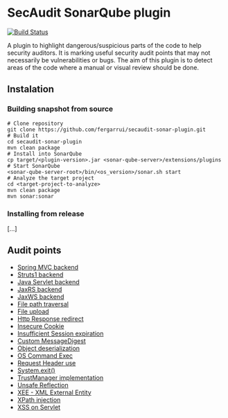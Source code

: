# SecAudit SonarQube plugin

[![Build Status](https://travis-ci.org/fergarrui/secaudit-sonar-plugin.svg?branch=master)](https://travis-ci.org/fergarrui/secaudit-sonar-plugin)


A plugin to highlight dangerous/suspicious parts of the code to help security auditors. It is marking useful security audit points that may not necessarily be vulnerabilities or bugs. The aim of this plugin is to detect areas of the code where a manual or visual review should be done.

## Instalation
### Building snapshot from source
```
# Clone repository
git clone https://github.com/fergarrui/secaudit-sonar-plugin.git
# Build it
cd secaudit-sonar-plugin
mvn clean package
# Install into SonarQube
cp target/<plugin-version>.jar <sonar-qube-server>/extensions/plugins
# Start SonarQube
<sonar-qube-server-root>/bin/<os_version>/sonar.sh start
# Analyze the target project
cd <target-project-to-analyze>
mvn clean package
mvn sonar:sonar
```

### Installing from release
[...]


## Audit points
* [Spring MVC backend](https://cdn.rawgit.com/fergarrui/secaudit-sonar-plugin/master/src/main/resources/fg.sonar.plugins.secaudit.rules.description/SpringControllerCheck_desc.html)
* [Struts1 backend](https://cdn.rawgit.com/fergarrui/secaudit-sonar-plugin/master/src/main/resources/fg.sonar.plugins.secaudit.rules.description/RequestReceivedStrutsCheck_desc.html)
* [Java Servlet backend](https://cdn.rawgit.com/fergarrui/secaudit-sonar-plugin/master/src/main/resources/fg.sonar.plugins.secaudit.rules.description/HttpServletRequestCheck_desc.html)
* [JaxRS backend](https://cdn.rawgit.com/fergarrui/secaudit-sonar-plugin/master/src/main/resources/fg.sonar.plugins.secaudit.rules.description/JaxRSRequestCheck_desc.html)
* [JaxWS backend](https://cdn.rawgit.com/fergarrui/secaudit-sonar-plugin/master/src/main/resources/fg.sonar.plugins.secaudit.rules.description/JaxWSRequestCheck_desc.html)
* [File path traversal](https://cdn.rawgit.com/fergarrui/secaudit-sonar-plugin/master/src/main/resources/fg.sonar.plugins.secaudit.rules.description/FilePathTraversalCheck_desc.html)
* [File upload](https://cdn.rawgit.com/fergarrui/secaudit-sonar-plugin/master/src/main/resources/fg.sonar.plugins.secaudit.rules.description/FileUploadCheck_desc.html)
* [Http Response redirect](https://cdn.rawgit.com/fergarrui/secaudit-sonar-plugin/master/src/main/resources/fg.sonar.plugins.secaudit.rules.description/HttpResponseRedirectCheck_desc.html)
* [Insecure Cookie](https://cdn.rawgit.com/fergarrui/secaudit-sonar-plugin/master/src/main/resources/fg.sonar.plugins.secaudit.rules.description/InsecureCookieCheck_desc.html)
* [Insufficient Session expiration](https://cdn.rawgit.com/fergarrui/secaudit-sonar-plugin/master/src/main/resources/fg.sonar.plugins.secaudit.rules.description/InsufficientSessionExpirationCheck_desc.html)
* [Custom MessageDigest](https://cdn.rawgit.com/fergarrui/secaudit-sonar-plugin/master/src/main/resources/fg.sonar.plugins.secaudit.rules.description/MessageDigestCustomCheck_desc.html)
* [Object deserialization](https://cdn.rawgit.com/fergarrui/secaudit-sonar-plugin/master/src/main/resources/fg.sonar.plugins.secaudit.rules.description/DeserializationCheck_desc.html)
* [OS Command Exec](https://cdn.rawgit.com/fergarrui/secaudit-sonar-plugin/master/src/main/resources/fg.sonar.plugins.secaudit.rules.description/OSCommandCheck_desc.html)
* [Request Header use](https://cdn.rawgit.com/fergarrui/secaudit-sonar-plugin/master/src/main/resources/fg.sonar.plugins.secaudit.rules.description/RequestHeaderCheck_desc.html)
* [System.exit()](https://cdn.rawgit.com/fergarrui/secaudit-sonar-plugin/master/src/main/resources/fg.sonar.plugins.secaudit.rules.description/SystemExitCheck_desc.html)
* [TrustManager implementation](https://cdn.rawgit.com/fergarrui/secaudit-sonar-plugin/master/src/main/resources/fg.sonar.plugins.secaudit.rules.description/TrustManagerImplementationCheck_desc.html)
* [Unsafe Reflection](https://cdn.rawgit.com/fergarrui/secaudit-sonar-plugin/master/src/main/resources/fg.sonar.plugins.secaudit.rules.description/UnsafeReflectionCheck_desc.html)
* [XEE - XML External Entity](https://cdn.rawgit.com/fergarrui/secaudit-sonar-plugin/master/src/main/resources/fg.sonar.plugins.secaudit.rules.description/XEECheck_desc.html)
* [XPath injection](https://cdn.rawgit.com/fergarrui/secaudit-sonar-plugin/master/src/main/resources/fg.sonar.plugins.secaudit.rules.description/XPathInjectionCheck_desc.html)
* [XSS on Servlet](https://cdn.rawgit.com/fergarrui/secaudit-sonar-plugin/master/src/main/resources/fg.sonar.plugins.secaudit.rules.description/XSSCheck_desc.html)


